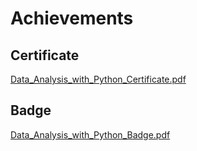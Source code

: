 

# Achievements
## Certificate
[Data_Analysis_with_Python_Certificate.pdf](https://prod-files-secure.s3.us-west-2.amazonaws.com/03e82b26-cccb-4906-bb56-adabcbdc0655/1aa3a050-2338-4a85-85d5-899bad17a31c/Data_Analysis_with_Python_Certificate.pdf?X-Amz-Algorithm=AWS4-HMAC-SHA256&X-Amz-Content-Sha256=UNSIGNED-PAYLOAD&X-Amz-Credential=ASIAZI2LB466RWEAWAP3%2F20250207%2Fus-west-2%2Fs3%2Faws4_request&X-Amz-Date=20250207T151521Z&X-Amz-Expires=3600&X-Amz-Security-Token=IQoJb3JpZ2luX2VjEF8aCXVzLXdlc3QtMiJHMEUCIC5PpoRCG1bLax51pXeA47KeanvAEcckXUBH%2BMa45TDtAiEApVk%2BP4S1KtWIh0W7HPE7lm1h2F727JS0mRBhlokbHwMq%2FwMIeBAAGgw2Mzc0MjMxODM4MDUiDFK2buU4R5%2BgPyKbiSrcA0KNYqntD2iuAy3vvqoP%2FUP9KMZuqZlWgBMGPKThfYNw9foauajMH5oS701sfFE7XdJaUAaJZMge%2Fsj66Bxzoh22KwRQRpSEBMlgL2iRYZhAtY2pY92%2BPo%2BPsqxZp8SHeauH9wvP4jy783F47QpscTJpUxEINlaSHZxX39TZuSxiRGBzt6x%2FB%2BOxkg1ELmA8tmEeocAVY2CUTtjCUs7auv84cn4ckGjgHNCKTjfydZDolscaETLZP4lQhFU55vYVbQORZsDucpsuDcamAjP2NkSdMLsEm3FedS9RqmrJFfOSnufqvENWUpK9ZpjA9owaXW3FIlGSrPMIPMN8c6IsxfNMzgDTFCABXhZQGDg%2Bv9iiHosmA%2BzZ6JYWmRnduvVLjwYRCZhYAetVYNAD3d%2BDfQ5DTOLXNARlVqFkXvsLnpAe1MWUxoRnJAYILUihPgMdgoN3P%2BmRdXuPFbfVMoPwZrTeIKfDw7Qnr0vxm9014P%2BU5kXg0dnkOcxASOZyCI2SNWRuDvNL3Vh10MOIIv1B%2FdsrCY3oEAQbSBMDG6Wt8FWkHnKLas%2FS9N7JeBJgrYLVhbPx3ZFAYO7uF0Y9BuSVOK0cil4b149jLGJulJmkAoNqfjeRx9IykL3Xh5J5MM7EmL0GOqUBC99qLa%2Bv5wD42EVOBi35fOVmUJwkR2ksA8P8TSSRzX%2B2HNiQ4YSPVTFbtdlFlZ0xk7a3SPdXavMyIDPHBgNcc3pYgnO1US9HrgLWteB9Th6Zy99BIHIfDYcS3FgDeEyKeV%2FnZUvTIiwr%2FjDUbtk9hdNMCQOlP%2Fid17Me2YDig%2FpDjERbmDY4qzP%2BMSkdALfuH8OT%2Bz0K1X6%2FtG27so0DAa5fGsnF&X-Amz-Signature=047e4ec290e91dec9e28f334b1f6c48460cdce96809e5d40ac95ddec82c28f6e&X-Amz-SignedHeaders=host&x-id=GetObject)
## Badge
[Data_Analysis_with_Python_Badge.pdf](https://prod-files-secure.s3.us-west-2.amazonaws.com/03e82b26-cccb-4906-bb56-adabcbdc0655/4fa9bcf8-b584-40dd-8775-c0bfadf6a6f0/Data_Analysis_with_Python_Badge.pdf?X-Amz-Algorithm=AWS4-HMAC-SHA256&X-Amz-Content-Sha256=UNSIGNED-PAYLOAD&X-Amz-Credential=ASIAZI2LB466RWEAWAP3%2F20250207%2Fus-west-2%2Fs3%2Faws4_request&X-Amz-Date=20250207T151521Z&X-Amz-Expires=3600&X-Amz-Security-Token=IQoJb3JpZ2luX2VjEF8aCXVzLXdlc3QtMiJHMEUCIC5PpoRCG1bLax51pXeA47KeanvAEcckXUBH%2BMa45TDtAiEApVk%2BP4S1KtWIh0W7HPE7lm1h2F727JS0mRBhlokbHwMq%2FwMIeBAAGgw2Mzc0MjMxODM4MDUiDFK2buU4R5%2BgPyKbiSrcA0KNYqntD2iuAy3vvqoP%2FUP9KMZuqZlWgBMGPKThfYNw9foauajMH5oS701sfFE7XdJaUAaJZMge%2Fsj66Bxzoh22KwRQRpSEBMlgL2iRYZhAtY2pY92%2BPo%2BPsqxZp8SHeauH9wvP4jy783F47QpscTJpUxEINlaSHZxX39TZuSxiRGBzt6x%2FB%2BOxkg1ELmA8tmEeocAVY2CUTtjCUs7auv84cn4ckGjgHNCKTjfydZDolscaETLZP4lQhFU55vYVbQORZsDucpsuDcamAjP2NkSdMLsEm3FedS9RqmrJFfOSnufqvENWUpK9ZpjA9owaXW3FIlGSrPMIPMN8c6IsxfNMzgDTFCABXhZQGDg%2Bv9iiHosmA%2BzZ6JYWmRnduvVLjwYRCZhYAetVYNAD3d%2BDfQ5DTOLXNARlVqFkXvsLnpAe1MWUxoRnJAYILUihPgMdgoN3P%2BmRdXuPFbfVMoPwZrTeIKfDw7Qnr0vxm9014P%2BU5kXg0dnkOcxASOZyCI2SNWRuDvNL3Vh10MOIIv1B%2FdsrCY3oEAQbSBMDG6Wt8FWkHnKLas%2FS9N7JeBJgrYLVhbPx3ZFAYO7uF0Y9BuSVOK0cil4b149jLGJulJmkAoNqfjeRx9IykL3Xh5J5MM7EmL0GOqUBC99qLa%2Bv5wD42EVOBi35fOVmUJwkR2ksA8P8TSSRzX%2B2HNiQ4YSPVTFbtdlFlZ0xk7a3SPdXavMyIDPHBgNcc3pYgnO1US9HrgLWteB9Th6Zy99BIHIfDYcS3FgDeEyKeV%2FnZUvTIiwr%2FjDUbtk9hdNMCQOlP%2Fid17Me2YDig%2FpDjERbmDY4qzP%2BMSkdALfuH8OT%2Bz0K1X6%2FtG27so0DAa5fGsnF&X-Amz-Signature=4299aff40d44894ee8d7464beff2aa5ad6bead49e9cbd9ae61a10d60a3fb7563&X-Amz-SignedHeaders=host&x-id=GetObject)
